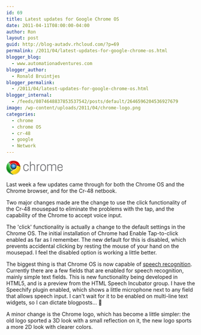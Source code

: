 ```yaml
---
id: 69
title: Latest updates for Google Chrome OS
date: 2011-04-11T08:00:00-04:00
author: Ron
layout: post
guid: http://blog-autadv.rhcloud.com/?p=69
permalink: /2011/04/latest-updates-for-google-chrome-os.html
blogger_blog:
  - www.automationadventures.com
blogger_author:
  - Ronald Bruintjes
blogger_permalink:
  - /2011/04/latest-updates-for-google-chrome-os.html
blogger_internal:
  - /feeds/8074648837853537542/posts/default/2646596204536927679
image: /wp-content/uploads/2011/04/chrome-logo.png
categories:
  - chrome
  - chrome OS
  - cr-48
  - google
  - Network
---
```

![](/wp-content/uploads/2011/04/chrome-logo.png)

Last week a few updates came through for both the Chrome OS and the Chrome browser, and for the Cr-48 netbook.

Two major changes made are the change to use the click functionality of the Cr-48 mousepad to eliminate the problems with the tap, and the capability of the Chrome to accept voice input.

The 'click' functionality is actually a change to the default settings in the Chrome OS. The initial installation of Chrome had Enable Tap-to-click enabled as far as I remember. The new default for this is disabled, which prevents accidental clicking by resting the mouse of your hand on the mousepad. I feel the disabled option is working a little better.

The biggest thing is that Chrome OS is now capable of <a href="http://chrome.blogspot.com/2011/03/talking-to-your-computer-with-html5.html" target="_blank">speech recognition</a>. Currently there are a few fields that are enabled for speech recognition, mainly simple text fields. This is new functionality being developed in HTML5, and is a preview from the HTML Speech Incubator group. I have the Speechify plugin enabled, which shows a little microphone next to any field that allows speech input. I can't wait for it to be enabled on multi-line text widgets, so I can dictate blogposts... 🙂

A minor change is the Chrome logo, which has become a little simpler: the old logo sported a 3D look with a small reflection on it, the new logo sports a more 2D look with clearer colors.